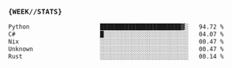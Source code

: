 ### `{WEEK//STATS}` 
<!--START_SECTION:waka-->

```txt
Python                    ███████████████████████▓░   94.72 %
C#                        █░░░░░░░░░░░░░░░░░░░░░░░░   04.07 %
Nix                       ░░░░░░░░░░░░░░░░░░░░░░░░░   00.47 %
Unknown                   ░░░░░░░░░░░░░░░░░░░░░░░░░   00.47 %
Rust                      ░░░░░░░░░░░░░░░░░░░░░░░░░   00.14 %
```

<!--END_SECTION:waka-->
